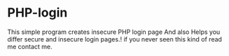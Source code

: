 # PHP-login
This simple program creates insecure PHP login page
And also Helps you differ secure and insecure login pages.!
if you never seen this kind of read me contact me.
